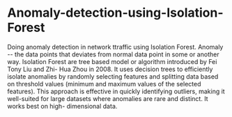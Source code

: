 # Anomaly-detection-using-Isolation-Forest
Doing anomaly detection in network ttraffic using Isolation Forest.
Anomaly --  the data points that deviates from normal data point in some or another way.
Isolation Forest are tree based model or algorithm introduced by Fei Tony Liu and Zhi- Hua Zhou in 2008. It uses decision trees to efficiently isolate anomalies by randomly selecting features and splitting data based on threshold values (minimum and maximum values of the selected features). This approach is effective in quickly identifying outliers, making it well-suited for large datasets where anomalies are rare and distinct. It works best on high- dimensional data.
